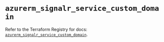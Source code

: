 # `azurerm_signalr_service_custom_domain`

Refer to the Terraform Registry for docs: [`azurerm_signalr_service_custom_domain`](https://registry.terraform.io/providers/hashicorp/azurerm/4.7.0/docs/resources/signalr_service_custom_domain).
